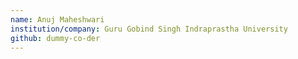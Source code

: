 ```yaml
---
name: Anuj Maheshwari
institution/company: Guru Gobind Singh Indraprastha University
github: dummy-co-der
---
```

